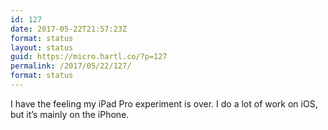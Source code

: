```yaml
---
id: 127
date: 2017-05-22T21:57:23Z
format: status
layout: status
guid: https://micro.hartl.co/?p=127
permalink: /2017/05/22/127/
format: status
---
```

I have the feeling my iPad Pro experiment is over. I do a lot of work on iOS, but it&#8217;s mainly on the iPhone.